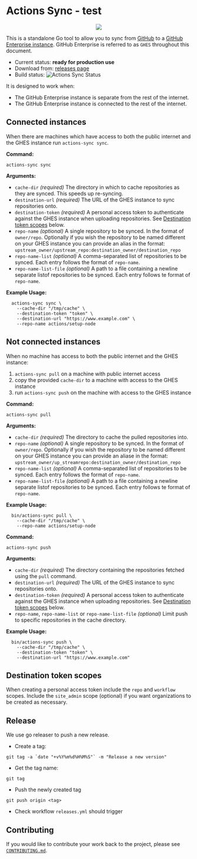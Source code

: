 # Actions Sync - test

<p align="center">
  <img src="docs/arrow.png">
</p>

This is a standalone Go tool to allow you to sync from [GitHub](https://www.github.com) to a [GitHub Enterprise instance](https://github.com/enterprise). GitHub Enterprise is referred to as `GHES` throughout this document.

* Current status: **ready for production use**
* Download from: [releases page](https://github.com/actions/actions-sync/releases/)
* Build status: ![Actions Sync Status](https://github.com/actions/actions-sync/workflows/CI/badge.svg)

It is designed to work when:
* The GitHub Enterprise instance is separate from the rest of the internet.
* The GitHub Enterprise instance is connected to the rest of the internet.

## Connected instances

When there are machines which have access to both the public internet and the GHES instance run `actions-sync sync`.

**Command:**

`actions-sync sync`

**Arguments:**

- `cache-dir` _(required)_
   The directory in which to cache repositories as they are synced. This speeds up re-syncing.
- `destination-url` _(required)_
   The URL of the GHES instance to sync repositories onto.
- `destination-token` _(required)_
   A personal access token to authenticate against the GHES instance when uploading repositories. See [Destination token scopes](#destination-token-scopes) below.
- `repo-name` _(optional)_
   A single repository to be synced. In the format of `owner/repo`. Optionally if you wish the repository to be named different on your GHES instance you can provide an alias in the format: `upstream_owner/upstream_repo:destination_owner/destination_repo`
- `repo-name-list` _(optional)_
   A comma-separated list of repositories to be synced. Each entry follows the format of `repo-name`.
- `repo-name-list-file` _(optional)_
   A path to a file containing a newline separate listof repositories to be synced. Each entry follows te format of `repo-name`.

**Example Usage:**

```
  actions-sync sync \
    --cache-dir "/tmp/cache" \
    --destination-token "token" \
    --destination-url "https://www.example.com" \
    --repo-name actions/setup-node
```

## Not connected instances

When no machine has access to both the public internet and the GHES instance:

1. `actions-sync pull` on a machine with public internet access
2. copy the provided `cache-dir` to a machine with access to the GHES instance
3. run `actions-sync push` on the machine with access to the GHES instance

**Command:**

`actions-sync pull`

**Arguments:**

- `cache-dir` _(required)_
   The directory to cache the pulled repositories into.
- `repo-name` _(optional)_
   A single repository to be synced. In the format of `owner/repo`. Optionally if you wish the repository to be named different on your GHES instance you can provide an aliase in the format: `upstream_owner/up_streamrepo:destination_owner/destination_repo`
- `repo-name-list` _(optional)_
   A comma-separated list of repositories to be synced. Each entry follows the format of `repo-name`.
- `repo-name-list-file` _(optional)_
   A path to a file containing a newline separate listof repositories to be synced. Each entry follows te format of `repo-name`.

**Example Usage:**

```
  bin/actions-sync pull \
    --cache-dir "/tmp/cache" \
    --repo-name actions/setup-node
```

**Command:**

`actions-sync push`

**Arguments:**

- `cache-dir` _(required)_
   The directory containing the repositories fetched using the `pull` command.
- `destination-url` _(required)_
   The URL of the GHES instance to sync repositories onto.
- `destination-token` _(required)_
   A personal access token to authenticate against the GHES instance when uploading repositories. See [Destination token scopes](#destination-token-scopes) below.
- `repo-name`, `repo-name-list` or `repo-name-list-file` _(optional)_
   Limit push to specific repositories in the cache directory.

**Example Usage:**

```
  bin/actions-sync push \
    --cache-dir "/tmp/cache" \
    --destination-token "token" \
    --destination-url "https://www.example.com"
```

## Destination token scopes

When creating a personal access token include the `repo` and `workflow` scopes. Include the `site_admin` scope (optional) if you want organizations to be created as necessary.

## Release 

We use go releaser to push a new release.
- Create a tag: 
```code
git tag -a `date "+v%Y%m%d%H%M%S"` -m "Release a new version"
```
- Get the tag name:
```code
git tag
```
- Push the newly created tag
```code
git push origin <tag>
```
- Check workflow `releases.yml` should trigger

## Contributing

If you would like to contribute your work back to the project, please see
[`CONTRIBUTING.md`](CONTRIBUTING.md).

